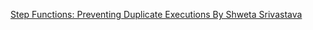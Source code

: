 
[Step Functions: Preventing Duplicate Executions By Shweta Srivastava](https://medium.com/@shweta2202/step-functions-preventing-duplicate-executions-a4f5f2868381)